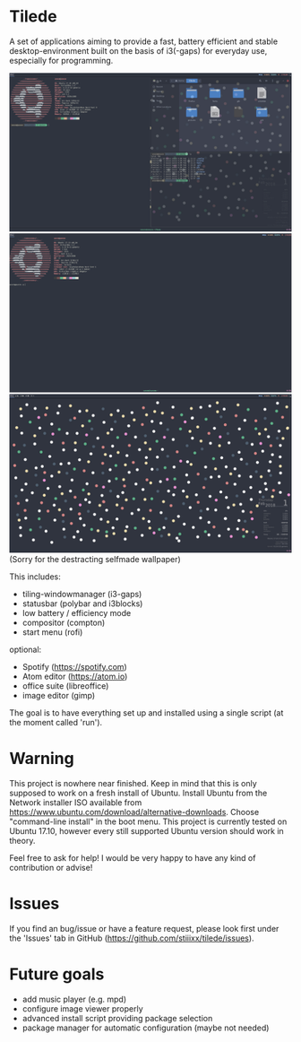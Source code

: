 # Tilede
A set of applications aiming to provide a fast, battery efficient and stable desktop-environment built on the basis of i3(-gaps) for everyday use, especially for programming.

![alt text](https://raw.githubusercontent.com/stiiixx/tilede/master/pictures/screenshots/2018-02-01-132451_1920x1080_scrot.png)
![alt text](https://raw.githubusercontent.com/stiiixx/tilede/master/pictures/screenshots/1517485153.png)
![alt text](https://raw.githubusercontent.com/stiiixx/tilede/master/pictures/screenshots/2018-02-01-190040_1920x1080_scrot.png)
(Sorry for the destracting selfmade wallpaper)


This includes:
 - tiling-windowmanager (i3-gaps)
 - statusbar (polybar and i3blocks)
 - low battery / efficiency mode
 - compositor (compton)
 - start menu (rofi)

optional:
 - Spotify (https://spotify.com)
 - Atom editor (https://atom.io)
 - office suite (libreoffice)
 - image editor (gimp)

The goal is to have everything set up and installed using a single script (at the moment called 'run').

# Warning
This project is nowhere near finished. Keep in mind that this is only supposed to work on a fresh install of Ubuntu.
Install Ubuntu from the Network installer ISO available from https://www.ubuntu.com/download/alternative-downloads.
Choose "command-line install" in the boot menu.
This project is currently tested on Ubuntu 17.10, however every still supported Ubuntu version should work in theory.

Feel free to ask for help!
I would be very happy to have any kind of contribution or advise!

# Issues
If you find an bug/issue or have a feature request, please look first under the 'Issues' tab in GitHub (https://github.com/stiiixx/tilede/issues).

# Future goals  
 - add music player (e.g. mpd)
 - configure image viewer properly
 - advanced install script providing package selection 
 - package manager for automatic configuration (maybe not needed)
